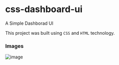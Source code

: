 # css-dashboard-ui

A Simple Dashborad UI

This project was built using `CSS` and `HTML` technology.

### Images
![image](https://user-images.githubusercontent.com/68450622/184617329-8ced5733-01fd-4a1a-91d3-c3d51042d169.png)
